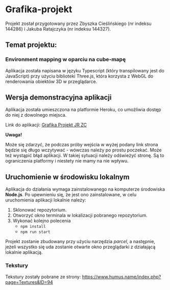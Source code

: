 # Grafika-projekt

Projekt został przygotowany przez Zbyszka Cieślińskiego (nr indeksu 144286) i Jakuba Ratajczyka (nr indeksu 144327).

## Temat projektu:
### Environment mapping w oparciu na cube-mapę

Aplikacja została napisana w języku Typescript (który transpilowany jest do JavaScript) przy użyciu biblioteki Three.js, która korzysta z WebGL do renderowania obiektów 3D w przeglądarce.

## Wersja demonstracyjna aplikacji
Aplikacja została umieszczona na platformie Heroku, co umożliwia dostęp do niej z dowolnego miejsca.

Link do aplikacji: [Grafika Projekt JR ZC](https://projekt-grafika-jr-zc.herokuapp.com/)

**Uwaga!** 

Może się zdarzyć, że podczas próby wejścia w wyżej podany link strona będzie się długo wczytywać - wówczas należy po prostu poczekać. Może też 
wystąpić błąd aplikacji. W takiej sytuacji należy odświeżyć stronę. Są to ograniczenia platformy i niestety nie mamy na nie wpływu.

## Uruchomienie w środowisku lokalnym
Aplikacja do działania wymaga zainstalowanego na komputerze środowiska **Node.js**. Po upewnieniu się, że jest ono zainstalowane, 
w celu uruchomienia aplikacji lokalnie należy: 
1. Sklonować repozytorium.
2. Otworzyć okno terminala w lokalizacji pobranego repozytorium.
3. Wykonać kolejno polecenia 
    - `npm install`
    - `npm run start`

Projekt zostanie zbudowany przy użyciu narzędzia _parcel_, a następnie, jeżeli wszystko się uda zostanie otwarte okno przeglądarki z działającą lokalnie aplikacją.

### Tekstury
Tekstury zostały pobrane ze strony: https://www.humus.name/index.php?page=Textures&ID=94
